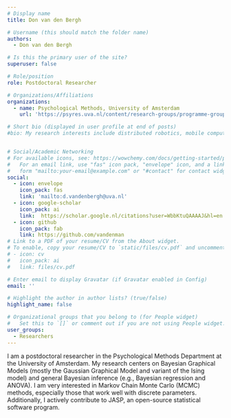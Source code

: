 ```yaml
---
# Display name
title: Don van den Bergh

# Username (this should match the folder name)
authors:
  - Don van den Bergh

# Is this the primary user of the site?
superuser: false

# Role/position
role: Postdoctoral Researcher

# Organizations/Affiliations
organizations:
  - name: Psychological Methods, University of Amsterdam
    url: 'https://psyres.uva.nl/content/research-groups/programme-group-psychological-methods/programme-group-psychological-methods.html'

# Short bio (displayed in user profile at end of posts)
#bio: My research interests include distributed robotics, mobile computing and programmable matter.


# Social/Academic Networking
# For available icons, see: https://wowchemy.com/docs/getting-started/page-builder/#icons
#   For an email link, use "fas" icon pack, "envelope" icon, and a link in the
#   form "mailto:your-email@example.com" or "#contact" for contact widget.
social:
  - icon: envelope
    icon_pack: fas
    link: 'mailto:d.vandenbergh@uva.nl'
  - icon: google-scholar
    icon_pack: ai
    link:  https://scholar.google.nl/citations?user=WbbKtuQAAAAJ&hl=en
  - icon: github
    icon_pack: fab
    link: https://github.com/vandenman
# Link to a PDF of your resume/CV from the About widget.
# To enable, copy your resume/CV to `static/files/cv.pdf` and uncomment the lines below.
# - icon: cv
#   icon_pack: ai
#   link: files/cv.pdf

# Enter email to display Gravatar (if Gravatar enabled in Config)
email: ''

# Highlight the author in author lists? (true/false)
highlight_name: false

# Organizational groups that you belong to (for People widget)
#   Set this to `[]` or comment out if you are not using People widget.
user_groups:
  - Researchers
---
```

I am a postdoctoral researcher in the Psychological Methods Department at the University of Amsterdam. My research centers on Bayesian Graphical Models (mostly the Gaussian Graphical Model and variant of the Ising model) and general Bayesian inference (e.g., Bayesian regression and ANOVA). I am very interested in Markov Chain Monte Carlo (MCMC) methods, especially those that work well with discrete parameters. Additionally, I actively contribute to JASP, an open-source statistical software program.

